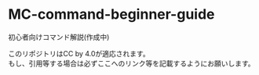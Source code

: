 # MC-command-beginner-guide
初心者向けコマンド解説(作成中)  

このリポジトリはCC by 4.0が適応されます。  
もし、引用等する場合は必ずここへのリンク等を記載するようにお願いします。  
